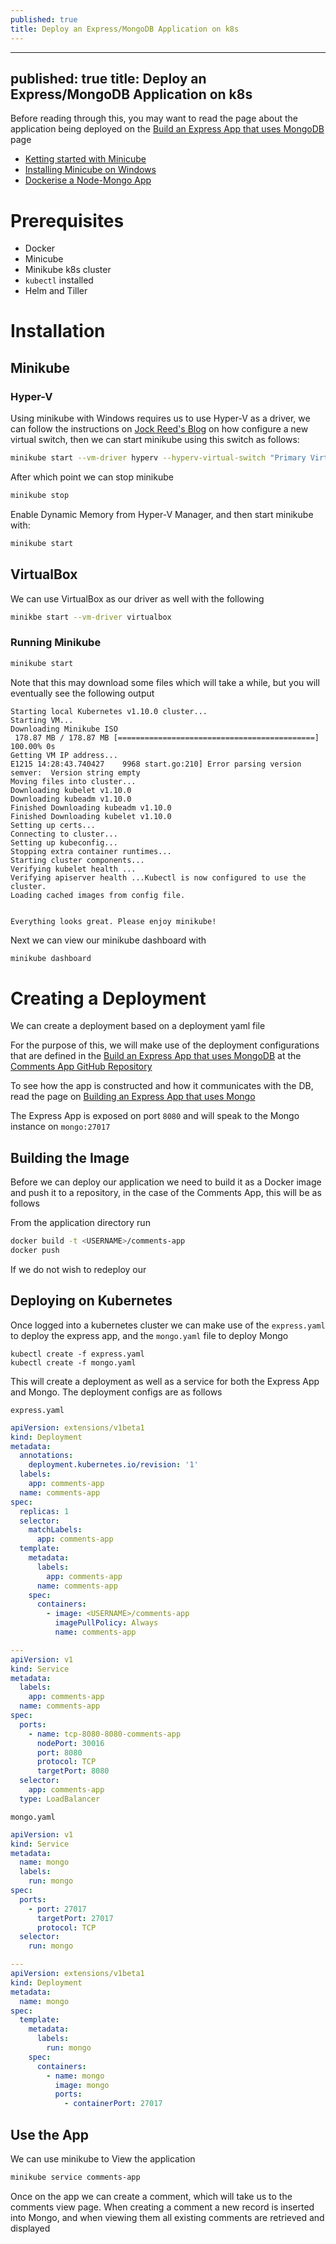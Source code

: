 ```yaml
---
published: true
title: Deploy an Express/MongoDB Application on k8s
---
```


---
published: true
title: Deploy an Express/MongoDB Application on k8s
---

Before reading through this, you may want to read the page about the application being deployed on the [Build an Express App that uses MongoDB](/docs/containers-and-microservices/build-an-express-app-with-mongo) page

- [Ketting started with Minicube](https://docs.bitnami.com/kubernetes/get-started-kubernetes/#option-1-install-minikube)
- [Installing Minicube on Windows](https://medium.com/@JockDaRock/minikube-on-windows-10-with-hyper-v-6ef0f4dc158c)
- [Dockerise a Node-Mongo App](https://medium.com/statuscode/dockerising-a-node-js-and-mongodb-app-d22047e2806f)

# Prerequisites

- Docker
- Minicube
- Minikube k8s cluster
- `kubectl` installed
- Helm and Tiller

# Installation

## Minikube

### Hyper-V

Using minikube with Windows requires us to use Hyper-V as a driver, we can follow the instructions on [Jock Reed's Blog](https://medium.com/@JockDaRock/minikube-on-windows-10-with-hyper-v-6ef0f4dc158c) on how configure a new virtual switch, then we can start minikube using this switch as follows:

```bash
minikube start --vm-driver hyperv --hyperv-virtual-switch "Primary Virtual Switch"
```

After which point we can stop minikube

```bash
minikube stop
```

Enable Dynamic Memory from Hyper-V Manager, and then start minikube with:

```bash
minikube start
```

## VirtualBox

We can use VirtualBox as our driver as well with the following

```bash
minikbe start --vm-driver virtualbox
```

### Running Minikube

```bash
minikube start
```

Note that this may download some files which will take a while, but you will eventually see the following output

```
Starting local Kubernetes v1.10.0 cluster...
Starting VM...
Downloading Minikube ISO
 178.87 MB / 178.87 MB [============================================] 100.00% 0s
Getting VM IP address...
E1215 14:28:43.740427    9968 start.go:210] Error parsing version semver:  Version string empty
Moving files into cluster...
Downloading kubelet v1.10.0
Downloading kubeadm v1.10.0
Finished Downloading kubeadm v1.10.0
Finished Downloading kubelet v1.10.0
Setting up certs...
Connecting to cluster...
Setting up kubeconfig...
Stopping extra container runtimes...
Starting cluster components...
Verifying kubelet health ...
Verifying apiserver health ...Kubectl is now configured to use the cluster.
Loading cached images from config file.


Everything looks great. Please enjoy minikube!
```

Next we can view our minikube dashboard with

```bash
minikube dashboard
```

# Creating a Deployment

We can create a deployment based on a deployment yaml file

For the purpose of this, we will make use of the deployment configurations that are defined in the [Build an Express App that uses MongoDB](/docs/containers-and-microservices/build-an-express-app-with-mongo) at the [Comments App GitHub Repository](https://github.com/nabeelvalley/CommentsApp)

To see how the app is constructed and how it communicates with the DB, read the page on [Building an Express App that uses Mongo](/docs/containers-and-microservices/build-an-express-app-with-mongo)

The Express App is exposed on port `8080` and will speak to the Mongo instance on `mongo:27017`

## Building the Image

Before we can deploy our application we need to build it as a Docker image and push it to a repository, in the case of the Comments App, this will be as follows

From the application directory run

```bash
docker build -t <USERNAME>/comments-app
docker push
```

If we do not wish to redeploy our

## Deploying on Kubernetes

Once logged into a kubernetes cluster we can make use of the `express.yaml` to deploy the express app, and the `mongo.yaml` file to deploy Mongo

```
kubectl create -f express.yaml
kubectl create -f mongo.yaml
```

This will create a deployment as well as a service for both the Express App and Mongo. The deployment configs are as follows

`express.yaml`

```yaml
apiVersion: extensions/v1beta1
kind: Deployment
metadata:
  annotations:
    deployment.kubernetes.io/revision: '1'
  labels:
    app: comments-app
  name: comments-app
spec:
  replicas: 1
  selector:
    matchLabels:
      app: comments-app
  template:
    metadata:
      labels:
        app: comments-app
      name: comments-app
    spec:
      containers:
        - image: <USERNAME>/comments-app
          imagePullPolicy: Always
          name: comments-app

---
apiVersion: v1
kind: Service
metadata:
  labels:
    app: comments-app
  name: comments-app
spec:
  ports:
    - name: tcp-8080-8080-comments-app
      nodePort: 30016
      port: 8080
      protocol: TCP
      targetPort: 8080
  selector:
    app: comments-app
  type: LoadBalancer
```

`mongo.yaml`

```yaml
apiVersion: v1
kind: Service
metadata:
  name: mongo
  labels:
    run: mongo
spec:
  ports:
    - port: 27017
      targetPort: 27017
      protocol: TCP
  selector:
    run: mongo

---
apiVersion: extensions/v1beta1
kind: Deployment
metadata:
  name: mongo
spec:
  template:
    metadata:
      labels:
        run: mongo
    spec:
      containers:
        - name: mongo
          image: mongo
          ports:
            - containerPort: 27017
```

## Use the App

We can use minikube to View the application

```bash
minikube service comments-app
```

Once on the app we can create a comment, which will take us to the comments view page. When creating a comment a new record is inserted into Mongo, and when viewing them all existing comments are retrieved and displayed

